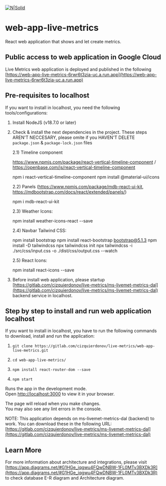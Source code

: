[![N|Solid](https://video-react.js.org/assets/logo.png)](https://es.reactjs.org/)
# web-app-live-metrics

React web application that shows and let create metrics.

## Public access to web application in Google Cloud

Live Metrics web application is deployed and published in the following [https://web-app-live-metrics-6rwr6t3zia-uc.a.run.app](https://web-app-live-metrics-6rwr6t3zia-uc.a.run.app)

## Pre-requisites to localhost

If you want to install in localhost, you need the following tools/configurations:

1) Install NodeJS (v18.7.0 or later)

2) Check & install the next dependencies in the project. These steps AREN'T NECCESARY, please omite if you HAVEN'T DELETE `package.json` & `package-lock.json` files

    2.1) Timeline component

    https://www.npmjs.com/package/react-vertical-timeline-component / https://openbase.com/js/react-vertical-timeline-component

    npm i react-vertical-timeline-component
    npm install @material-ui/icons

    2.2) Panels (https://www.npmjs.com/package/mdb-react-ui-kit, https://mdbootstrap.com/docs/react/extended/panels/)

    npm i mdb-react-ui-kit

    2.3) Weather Icons:

    npm install weather-icons-react --save

    2.4) Navbar Tailwind CSS:

    npm install bootstrap
    npm install react-bootstrap bootstrap@5.1.3
    npm install -D tailwindcss
    npx tailwindcss init
    npx tailwindcss -i ./src/css/input.css -o ./dist/css/output.css --watch

    2.5) React Icons:

    npm install react-icons --save

3) Before install web application, please startup [https://gitlab.com/cizquierdonov/live-metrics/ms-livemet-metrics-dal](https://gitlab.com/cizquierdonov/live-metrics/ms-livemet-metrics-dal) backend service in localhost.

## Step by step to install and run web application localhost

If you want to install in localhost, you have to run the following commands to download, install and run the application:

1) `git clone https://gitlab.com/cizquierdonov/live-metrics/web-app-live-metrics.git`

2) `cd web-app-live-metrics/`

3) `npm install react-router-dom --save`

4) `npm start`

Runs the app in the development mode.\
Open [http://localhost:3000](http://localhost:3000) to view it in your browser.

The page will reload when you make changes.\
You may also see any lint errors in the console.

NOTE: This application depends on ms-livemet-metrics-dal (backend) to work. You can download these in the following URL:
[https://gitlab.com/cizquierdonov/live-metrics/ms-livemet-metrics-dal](https://gitlab.com/cizquierdonov/live-metrics/ms-livemet-metrics-dal)

## Learn More

For more information about architecture and integrations, please visit [https://app.diagrams.net/#G1HGe_iqgwu4FQwDNBW-1FL0MTv3BXDk3R](https://app.diagrams.net/#G1HGe_iqgwu4FQwDNBW-1FL0MTv3BXDk3R) to check database E-R diagram
and Architecture diagram.
